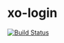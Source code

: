 # xo-login
[![Build Status](https://travis-ci.org/freeuni-sdp/xo-login.svg?branch=master)](https://travis-ci.org/freeuni-sdp/xo-login)